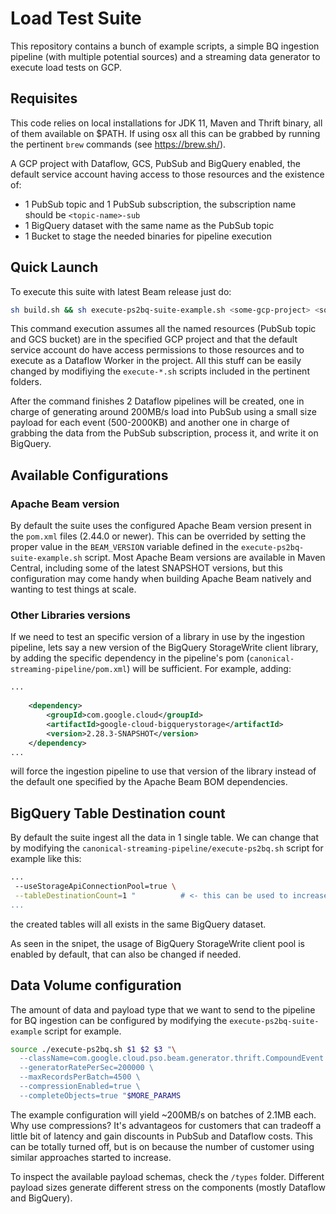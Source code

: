 # Load Test Suite

This repository contains a bunch of example scripts, a simple BQ ingestion pipeline (with multiple potential sources) and a streaming data generator to execute load tests on GCP.  

## Requisites

This code relies on local installations for JDK 11, Maven and Thrift binary, all of them available on $PATH. If using osx all this can be grabbed by running the pertinent `brew` commands (see https://brew.sh/).

A GCP project with Dataflow, GCS, PubSub and BigQuery enabled, the default service account having access to those resources and the existence of: 
* 1 PubSub topic and 1 PubSub subscription, the subscription name should be `<topic-name>-sub` 
* 1 BigQuery dataset with the same name as the PubSub topic
* 1 Bucket to stage the needed binaries for pipeline execution

## Quick Launch

To execute this suite with latest Beam release just do: 
``` bash
sh build.sh && sh execute-ps2bq-suite-example.sh <some-gcp-project> <some-pubsub-topic-name> <some-bucket-name>
```
This command execution assumes all the named resources (PubSub topic and GCS bucket) are in the specified GCP project and that the default service account do have access permissions to those resources and to execute as a Dataflow Worker in the project. All this stuff can be easily changed by modifiying the `execute-*.sh` scripts included in the pertinent folders. 

After the command finishes 2 Dataflow pipelines will be created, one in charge of generating around 200MB/s load into PubSub using a small size payload for each event (500-2000KB) and another one in charge of grabbing the data from the PubSub subscription, process it, and write it on BigQuery. 

## Available Configurations

### Apache Beam version 

By default the suite uses the configured Apache Beam version present in the `pom.xml` files (2.44.0 or newer). This can be overrided by setting the proper value in the `BEAM_VERSION` variable defined in the `execute-ps2bq-suite-example.sh` script. Most Apache Beam versions are available in Maven Central, including some of the latest SNAPSHOT versions, but this configuration may come handy when building Apache Beam natively and wanting to test things at scale. 

### Other Libraries versions 

If we need to test an specific version of a library in use by the ingestion pipeline, lets say a new version of the BigQuery StorageWrite client library, by adding the specific dependency in the pipeline's pom (`canonical-streaming-pipeline/pom.xml`) will be sufficient. For example, adding: 


``` xml
...
    
    <dependency>
        <groupId>com.google.cloud</groupId>
        <artifactId>google-cloud-bigquerystorage</artifactId>
        <version>2.28.3-SNAPSHOT</version>
    </dependency>
...
```
will force the ingestion pipeline to use that version of the library instead of the default one specified by the Apache Beam BOM dependencies. 

## BigQuery Table Destination count

By default the suite ingest all the data in 1 single table. We can change that by modifying the `canonical-streaming-pipeline/execute-ps2bq.sh` script for example like this: 

``` bash
...
 --useStorageApiConnectionPool=true \
 --tableDestinationCount=1 "          # <- this can be used to increase the number of destination tables
...
```
the created tables will all exists in the same BigQuery dataset.

As seen in the snipet, the usage of BigQuery StorageWrite client pool is enabled by default, that can also be changed if needed.

## Data Volume configuration

The amount of data and payload type that we want to send to the pipeline for BQ ingestion can be configured by modifying the `execute-ps2bq-suite-example` script for example.

```bash
source ./execute-ps2bq.sh $1 $2 $3 "\
  --className=com.google.cloud.pso.beam.generator.thrift.CompoundEvent \     # The payload to be generated with random data
  --generatorRatePerSec=200000 \                                             # The quantity of elements per second to be generated
  --maxRecordsPerBatch=4500 \                                                # The batch element count to be used for PubSub messages
  --compressionEnabled=true \                                                # The compression setting
  --completeObjects=true "$MORE_PARAMS                                       # If the payload objects have all the fields set 
```

The example configuration will yield ~200MB/s on batches of 2.1MB each. Why use compressions? It's advantageos for customers that can tradeoff a little bit of latency and gain discounts in PubSub and Dataflow costs. This can be totally turned off, but is on because the number of customer using similar approaches started to increase.

To inspect the available payload schemas, check the `/types` folder. Different payload sizes generate different stress on the components (mostly Dataflow and BigQuery).